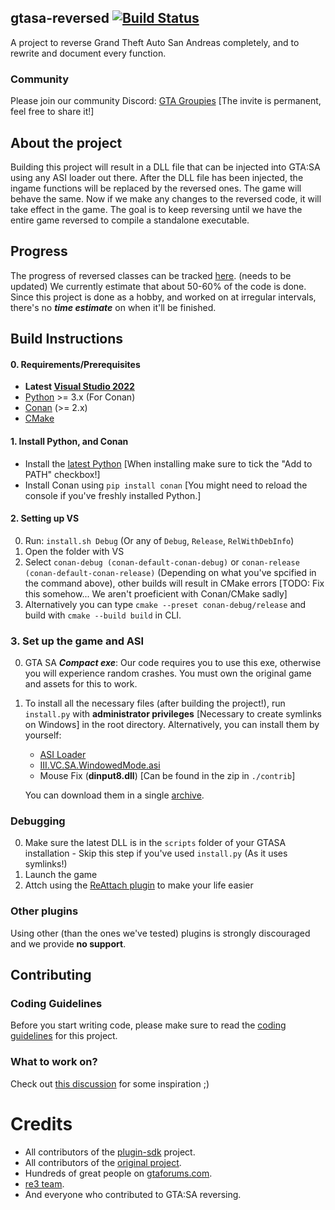 ## gtasa-reversed [![Build Status](https://github.com/gta-reversed/gta-reversed/actions/workflows/build.yml/badge.svg?branch=master)](https://github.com/gta-reversed/gta-reversed/actions?query=workflow%3ABuild)

A project to reverse Grand Theft Auto San Andreas completely, and to rewrite and document every function.

### Community
Please join our community Discord: [GTA Groupies](https://discord.gg/FG8XJ5Npqe) [The invite is permanent, feel free to share it!]

## About the project
Building this project will result in a DLL file that can be injected into GTA:SA using any ASI loader out there. After the DLL file has been injected, the ingame functions will be replaced by the reversed ones. The game will behave the same. Now if we make any changes to the reversed code, it will take effect in the game. The goal is to keep reversing until we have the entire game reversed to compile a standalone executable.

## Progress
The progress of reversed classes can be tracked [here](docs/ReversedClasses.MD). (needs to be updated)
We currently estimate that about 50-60% of the code is done.
Since this project is done as a hobby, and worked on at irregular intervals, there's no ***time estimate*** on when it'll be finished.

## Build Instructions
#### 0. Requirements/Prerequisites
* **Latest [Visual Studio 2022](https://visualstudio.microsoft.com/en/downloads/)**
* [Python](https://www.python.org/downloads/) >= 3.x (For Conan)
* [Conan](https://docs.conan.io/2/installation.html#install-with-pip-recommended) (>= 2.x)
* [CMake](https://cmake.org/download/)

#### 1. Install Python, and Conan
* Install the [latest Python](https://www.python.org/downloads/) [When installing make sure to tick the "Add to PATH" checkbox!]
* Install Conan using `pip install conan` [You might need to reload the console if you've freshly installed Python.]

#### 2. Setting up VS
0) Run: `install.sh Debug` (Or any of `Debug`, `Release`, `RelWithDebInfo`)
1) Open the folder with VS
2) Select `conan-debug (conan-default-conan-debug)` or `conan-release (conan-default-conan-release)` (Depending on what you've spcified in the command above), other builds will result in CMake errors [TODO: Fix this somehow... We aren't proeficient with Conan/CMake sadly]
3) Alternatively you can type `cmake --preset conan-debug/release` and build with `cmake --build build` in CLI.

### 3. Set up the game and ASI
0. GTA SA ***Compact exe***: Our code requires you to use this exe, otherwise you will experience random crashes. You must own the original game and assets for this to work.

1. To install all the necessary files (after building the project!), run `install.py` with **__administrator privileges__** [Necessary to create symlinks on Windows] in the root directory.
Alternatively, you can install them by yourself:
    * [ASI Loader](https://gtaforums.com/topic/523982-relopensrc-silents-asi-loader/)
    * [III.VC.SA.WindowedMode.asi](https://github.com/ThirteenAG/III.VC.SA.WindowedMode)
    * Mouse Fix (**dinput8.dll**) [Can be found in the zip in `./contrib`]

    You can download them in a single [archive](https://github.com/gta-reversed/gta-reversed-modern/blob/master/contrib/plugins.zip).

### Debugging
0) Make sure the latest DLL is in the `scripts` folder of your GTASA installation - Skip this step if you've used `install.py` (As it uses symlinks!)
1) Launch the game
2) Attch using the [ReAttach plugin](https://marketplace.visualstudio.com/items?itemName=ErlandR.ReAttach) to make your life easier

### Other plugins
Using other (than the ones we've tested) plugins is strongly discouraged and we provide __**no support**__.

## Contributing

### Coding Guidelines 
Before you start writing code, please make sure to read the [coding guidelines](docs/CodingGuidelines.MD) for this project.

### What to work on?
Check out [this discussion](https://github.com/gta-reversed/gta-reversed-modern/discussions/402) for some inspiration ;)
    
# Credits
- All contributors of the [plugin-sdk](https://github.com/DK22Pac/plugin-sdk) project.
- All contributors of the [original project](https://github.com/codenulls/gta-reversed).
- Hundreds of great people on [gtaforums.com](https://gtaforums.com/topic/194199-documenting-gta-sa-memory-addresses).
- [re3 team](https://github.com/GTAmodding/re3).
- And everyone who contributed to GTA:SA reversing.
